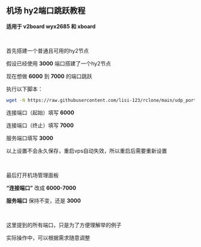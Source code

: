 ## 机场 hy2端口跳跃教程

**适用于 v2board wyx2685 和 xboard**


<br>

首先搭建一个普通且可用的hy2节点

假设已经使用 **3000** 端口搭建了一个hy2节点

现在想做 **6000** 到 **7000** 的端口跳跃

执行以下脚本：

```bash
wget -N https://raw.githubusercontent.com/lisi-123/rclone/main/udp_port_mapping.sh && bash ./udp_port_mapping.sh

```

连接端口（起始）填写 **6000**

连接端口（终止）填写 **7000**

服务端口填写 **3000**

以上设置不会永久保存，重启vps自动失效，所以重启后需要重新设置

<br>

最后打开机场管理面板

 **“连接端口”** 改成 **6000-7000**
 
**服务端口** 保持不变，还是 **3000**


<br>

这里提到的所有端口，只是为了方便理解举的例子

实际操作中，可以根据需求随意调整




<br>
